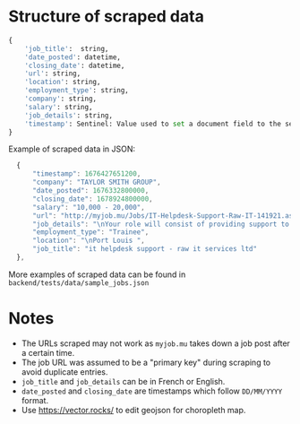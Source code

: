 # Structure of scraped data

```python
{
	'job_title':  string,
	'date_posted': datetime,
	'closing_date': datetime,
	'url': string,
	'location': string,
	'employment_type': string,
	'company': string,
	'salary': string,
	'job_details': string,
	'timestamp': Sentinel: Value used to set a document field to the server timestamp.
}
```

Example of scraped data in JSON:

```js
  {
      "timestamp": 1676427651200,
      "company": "TAYLOR SMITH GROUP",
      "date_posted": 1676332800000,
      "closing_date": 1678924800000,
      "salary": "10,000 - 20,000",
      "url": "http://myjob.mu/Jobs/IT-Helpdesk-Support-Raw-IT-141921.aspx",
      "job_details": "\nYour role will consist of providing support to the technical team by participating...",
      "employment_type": "Trainee",
      "location": "\nPort Louis ",
      "job_title": "it helpdesk support - raw it services ltd"
  },
```

More examples of scraped data can be found in `backend/tests/data/sample_jobs.json`

# Notes
* The URLs scraped may not work as `myjob.mu` takes down a job post after a certain time. 
* The job URL was assumed to be a "primary key" during scraping to avoid duplicate entries.
* `job_title` and `job_details` can be in French or English. 
* `date_posted` and `closing_date` are timestamps which follow `DD/MM/YYYY` format.
* Use https://vector.rocks/ to edit geojson for choropleth map.
